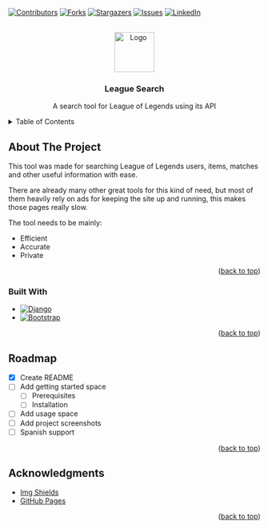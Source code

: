 <!-- PROJECT SHIELDS -->
[![Contributors][contributors-shield]][contributors-url]
[![Forks][forks-shield]][forks-url]
[![Stargazers][stars-shield]][stars-url]
[![Issues][issues-shield]][issues-url]
[![LinkedIn][linkedin-shield]][linkedin-url]

<!-- PROJECT LOGO -->
<br />
<div align="center">
  <a href="https://github.com/SebastianMauricioC/league-search">
    <img src="https://i.imgur.com/sLZtwrd.jpg" alt="Logo" width="80" height="80">
  </a>

  <h3 align="center">League Search</h3>

  <p align="center">
    A search tool for League of Legends using its API
  </p>
</div>



<!-- TABLE OF CONTENTS -->
<details>
  <summary>Table of Contents</summary>
  <ol>
    <li>
      <a href="#about-the-project">About The Project</a>
      <ul>
        <li><a href="#built-with">Built With</a></li>
      </ul>
    </li>
    <!--
    <li>
      <a href="#getting-started">Getting Started</a>
      <ul>
        <li><a href="#prerequisites">Prerequisites</a></li>
        <li><a href="#installation">Installation</a></li>
      </ul>
    </li>
    <li><a href="#usage">Usage</a></li>
    -->
    <li><a href="#roadmap">Roadmap</a></li>
    <li><a href="#acknowledgments">Acknowledgments</a></li>
    
  </ol>
</details>


<!-- ABOUT THE PROJECT -->
## About The Project

This tool was made for searching League of Legends users, items, matches and other useful information with ease.

There are already many other great tools for this kind of need, but most of them heavily rely on ads for keeping the site up and running, this makes those pages really slow.

The tool needs to be mainly:
* Efficient
* Accurate
* Private
  
<p align="right">(<a href="#readme-top">back to top</a>)</p>


### Built With


* [![Django][Django.com]][Django-url]
* [![Bootstrap][Bootstrap.com]][Bootstrap-url]

<p align="right">(<a href="#readme-top">back to top</a>)</p>


<!-- GETTING STARTED 
## Getting Started

### Prerequisites

### Installation

<p align="right">(<a href="#readme-top">back to top</a>)</p>
-->


<!-- USAGE EXAMPLES 
## Usage

<p align="right">(<a href="#readme-top">back to top</a>)</p>
-->


<!-- ROADMAP -->
## Roadmap

- [x] Create README
- [ ] Add getting started space
    - [ ] Prerequisites
    - [ ] Installation
- [ ] Add usage space
- [ ] Add project screenshots
- [ ] Spanish support

<p align="right">(<a href="#readme-top">back to top</a>)</p>


<!-- ACKNOWLEDGMENTS -->
## Acknowledgments

* [Img Shields](https://shields.io)
* [GitHub Pages](https://pages.github.com)

<p align="right">(<a href="#readme-top">back to top</a>)</p>


<!-- MARKDOWN LINKS & IMAGES -->
<!-- https://www.markdownguide.org/basic-syntax/#reference-style-links -->
[contributors-shield]: https://img.shields.io/github/contributors/SebastianMauricioC/league-search.svg?style=for-the-badge
[contributors-url]: https://github.com/SebastianMauricioC/league-search/graphs/contributors
[forks-shield]: https://img.shields.io/github/forks/SebastianMauricioC/league-search.svg?style=for-the-badge
[forks-url]: https://github.com/SebastianMauricioC/league-search/network/members
[stars-shield]: https://img.shields.io/github/stars/SebastianMauricioC/league-search.svg?style=for-the-badge
[stars-url]: https://github.com/SebastianMauricioC/league-search/stargazers
[issues-shield]: https://img.shields.io/github/issues/SebastianMauricioC/league-search.svg?style=for-the-badge
[issues-url]: https://github.com/SebastianMauricioC/league-search/issues
[linkedin-shield]: https://img.shields.io/badge/-LinkedIn-black.svg?style=for-the-badge&logo=linkedin&colorB=555
[linkedin-url]: https://www.linkedin.com/in/scabreratorres/
[product-screenshot]: images/screenshot.png
[Angular.io]: https://img.shields.io/badge/Angular-DD0031?style=for-the-badge&logo=angular&logoColor=white
[Angular-url]: https://angular.io/
[Django.com]: https://img.shields.io/badge/django-grey?style=for-the-badge&logo=django
[Django-url]: https://www.djangoproject.com/
[Bootstrap.com]: https://img.shields.io/badge/Bootstrap-563D7C?style=for-the-badge&logo=bootstrap&logoColor=white
[Bootstrap-url]: https://getbootstrap.com

